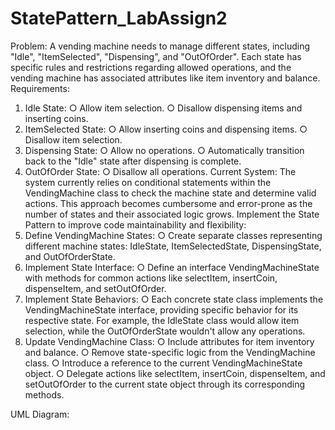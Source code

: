 # StatePattern_LabAssign2
Problem:
A vending machine needs to manage different states, including "Idle", "ItemSelected",
"Dispensing", and "OutOfOrder". Each state has specific rules and restrictions regarding allowed
operations, and the vending machine has associated attributes like item inventory and balance.
Requirements:
1. Idle State:
○ Allow item selection.
○ Disallow dispensing items and inserting coins.
2. ItemSelected State:
○ Allow inserting coins and dispensing items.
○ Disallow item selection.
3. Dispensing State:
○ Allow no operations.
○ Automatically transition back to the "Idle" state after dispensing is complete.
4. OutOfOrder State:
○ Disallow all operations.
Current System: The system currently relies on conditional statements within the
VendingMachine class to check the machine state and determine valid actions. This approach
becomes cumbersome and error-prone as the number of states and their associated logic
grows.
Implement the State Pattern to improve code maintainability and flexibility:
1. Define VendingMachine States:
○ Create separate classes representing different machine states: IdleState,
ItemSelectedState, DispensingState, and OutOfOrderState.
2. Implement State Interface:
○ Define an interface VendingMachineState with methods for common actions like
selectItem, insertCoin, dispenseItem, and setOutOfOrder.
3. Implement State Behaviors:
○ Each concrete state class implements the VendingMachineState interface,
providing specific behavior for its respective state. For example, the IdleState
class would allow item selection, while the OutOfOrderState wouldn't allow any
operations.
4. Update VendingMachine Class:
○ Include attributes for item inventory and balance.
○ Remove state-specific logic from the VendingMachine class.
○ Introduce a reference to the current VendingMachineState object.
○ Delegate actions like selectItem, insertCoin, dispenseItem, and setOutOfOrder to
the current state object through its corresponding methods.

UML Diagram:
